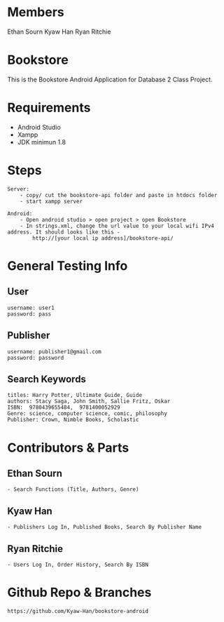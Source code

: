 # Members
Ethan Sourn
Kyaw Han
Ryan Ritchie

# Bookstore

This is the Bookstore Android Application for Database 2 Class Project.

# Requirements
- Android Studio
- Xampp
- JDK minimun 1.8

# Steps
    Server: 
        - copy/ cut the bookstore-api folder and paste in htdocs folder
        - start xampp server
    
    Android:
        - Open android studio > open project > open Bookstore
        - In strings.xml, change the url value to your local wifi IPv4 address. It should looks like this -
            http://[your local ip address]/bookstore-api/

# General Testing Info

## User
    username: user1
    password: pass

## Publisher
    username: publisher1@gmail.com  
    password: password

## Search Keywords
    titles: Harry Potter, Ultimate Guide, Guide
    authors: Stacy Saga, John Smith, Sallie Fritz, Oskar
    ISBN:  9780439655484,  9781400052929
    Genre: science, computer science, comic, philosophy
    Publisher: Crown, Nimble Books, Scholastic


# Contributors & Parts

## Ethan Sourn
    - Search Functions (Title, Authors, Genre)

## Kyaw Han
    - Publishers Log In, Published Books, Search By Publisher Name

## Ryan Ritchie
    - Users Log In, Order History, Search By ISBN

# Github Repo & Branches
    https://github.com/Kyaw-Han/bookstore-android
